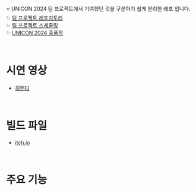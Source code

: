 ⭐️ UNICON 2024 팀 프로젝트에서 기여했던 것을 구분하기 쉽게 분리한 레포 입니다.  
✨ [팀 프로젝트 레포지토리](https://github.com/gdevhun/HeroRandomDefence)
<br>
✨ [팀 프로젝트 스케줄링](https://unmarred-deer-17b.notion.site/9198758e37df48ce9535f7564afe2214?pvs=4)
<br>
✨ [UNICON 2024 출품작](https://unicon2024.notion.site/UNICON-2024-2efd0ae05b2948eda41b8ba445bb1cde)

<br>

# 시연 영상  
+ [히랜디](https://youtu.be/7rK0P3Eyj0w)

<br>

# 빌드 파일  
+ [itch.io](https://wjh9330.itch.io/herorandomdefence)

<br>

# 주요 기능
